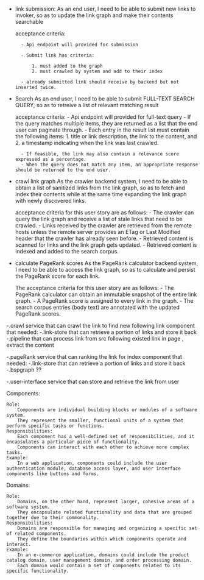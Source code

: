 * link submission:
    As an end user,
    I need to be able to submit new links to invoker,
    so as to update the link graph and make their contents searchable

    acceptance criteria:

        - Api endpoint will provided for submission
        
        - Submit link has criteria:

            1. must added to the graph
            2. must crawled by system and add to their index
        
        - already submitted link should receive by backend but not inserted twice.

* Search
    As an end user,
    I need to be able to submit FULL-TEXT SEARCH QUERY,
    so as to retreive a list of relevant matching result

    acceptance criteria:
        - Api endpoint will provided for full-text query
        - If the query matches multiple items, they are returned as a list that the end user can paginate through.
        - Each entry in the result list must contain the following items: 
            1. title or link description, the link to the content, and 
            2. a timestamp indicating when the link was last crawled. 

        - If feasible, the link may also contain a relevance score expressed as a percentage.
        - When the query does not match any item, an appropriate response should be returned to the end user.


* crawl link graph
    As the crawler backend system,
    I need to be able to obtain a list of sanitized links from the link graph,
    so as to fetch and index their contents while at the same time expanding
    the link graph with newly discovered links.

    acceptance criteria for this user story are as follows:
        - The crawler can query the link graph and receive a list of stale links that need to
        be crawled.
        - Links received by the crawler are retrieved from the remote hosts unless the remote server provides an ETag 
        or Last Modified header that the crawler has already seen before.
        - Retrieved content is scanned for links and the link graph gets updated.
        - Retrieved content is indexed and added to the search corpus.

* calculate PageRank scores
    As the PageRank calculator backend system,
    I need to be able to access the link graph,
    so as to calculate and persist the PageRank score for each link.

    The acceptance criteria for this user story are as follows:
        - The PageRank calculator can obtain an immutable snapshot of the entire link graph.
        - A PageRank score is assigned to every link in the graph.
        - The search corpus entries (body text) are annotated with the updated PageRank scores.


-.crawl service that can crawl the link to find new following link
    component that needed:
        -.link-store that can retrieve a portion of links and store it  back
        -.pipeline that can process link from src following existed link in page , extract the content


-.pageRank service that can ranking the link for index
    component that needed:
        -.link-store that can retrieve a portion of links and store it  back
        -.bspgraph ??

-.user-interface service that can store and retrieve the link from user



Components:

    Role: 
        Components are individual building blocks or modules of a software system. 
        They represent the smaller, functional units of a system that perform specific tasks or functions.
    Responsibilities: 
        Each component has a well-defined set of responsibilities, and it encapsulates a particular piece of functionality. 
        Components can interact with each other to achieve more complex tasks.
    Example: 
        In a web application, components could include the user authentication module, database access layer, and user interface components like buttons and forms.


Domains:

    Role: 
        Domains, on the other hand, represent larger, cohesive areas of a software system. 
        They encapsulate related functionality and data that are grouped together due to their commonality.
    Responsibilities: 
        Domains are responsible for managing and organizing a specific set of related components. 
        They define the boundaries within which components operate and interact.
    Example: 
        In an e-commerce application, domains could include the product catalog domain, user management domain, and order processing domain. 
        Each domain would contain a set of components related to its specific functionality.
